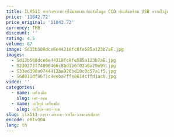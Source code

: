 ```yaml
---
title: ILX511 การวิเคราะห์การได้มาของสเปกตรัมโมดูล CCD เชิงเส้นพร้อม USB ความไวสูง
price: '11842.72'
price_original: '11842.72'
currency: THB
discount: ''
rating: 4.5
volume: 87
image: Sd12b508dce6e44218fc8fe585a123b7aE.jpg
images:
  - Sd12b508dce6e44218fc8fe585a123b7aE.jpg
  - S230273f74096466c8bd1b6f02a0a20e9Y.jpg
  - S33ed390a0744412ba920bd10c0c57a1f5.jpg
  - S6d011df86f1c4eeba7ffe8614cffd1acU.jpg
video: ''
categories:
  - name: เครื่องมือ
    slug: เคร-องม
  - name: อะไหล่ เครื่องมือ
    slug: อะไหล-เคร-องม
slug: ilx511-การว-เคราะห-การได-มาของสเปกตร
encode: oBtvQ0A
lang: th
---
```

  